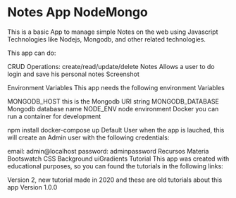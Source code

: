 <h1> Notes App NodeMongo </h1>
This is a basic App to manage simple Notes on the web using Javascript Technologies like Nodejs, Mongodb, and other related technologies.

This app can do:

CRUD Operations: create/read/update/delete Notes
Allows a user to do login and save his personal notes
Screenshot


Environment Variables
This app needs the following environment Variables

MONGODB_HOST this is the Mongodb URI string
MONGODB_DATABASE Mongodb database name
NODE_ENV node environment
Docker
you can run a container for development

npm install
docker-compose up
Default User
when the app is lauched, this will create an Admin user with the following credentials:

email: admin@localhost
password: adminpassword
Recursos
Materia Bootswatch
CSS Background uiGradients
Tutorial
This app was created with educational purposes, so you can found the tutorials in the following links:

Version 2, new tutorial made in 2020 and these are old tutorials about this app
Version 1.0.0
